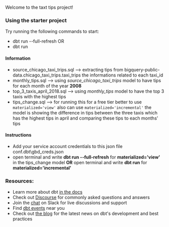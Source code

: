 Welcome to the taxt tips project!

### Using the starter project

Try running the following commands to start:
- dbt run --full-refresh
OR
- dbt run 

#### Information
- source_chicago_taxi_trips.sql --> extracting tips from bigquery-public-data.chicago_taxi_trips.taxi_trips the  informations related to each taxi_id
- monthly_tips.sql --> using *source_chicago_taxi_trips* model to have tips for each month of the year **2008**
- top_3_taxis_april_2018.sql --> using *monthly_tips* model to have the top 3 taxis with the highest tips
- tips_change.sql --> for running this for a free tier better to use 
  ``` materialized='view' ```
  also can use 
  ``` materialized='incremental' ```
the model is showing the difference in tips between the three taxis which has the highest tips in april and comparing these tips to each months' tips

#### Instructions
- Add your service account credentials to this json file conf\.dbt\gbd_creds.json
- open terminal and write **dbt run --full-refresh** for **materialized='view'** in the tips_change model **OR**  open terminal and write **dbt run** for **materialized='incremental'**

   
### Resources:
- Learn more about dbt [in the docs](https://docs.getdbt.com/docs/introduction)
- Check out [Discourse](https://discourse.getdbt.com/) for commonly asked questions and answers
- Join the [chat](https://community.getdbt.com/) on Slack for live discussions and support
- Find [dbt events](https://events.getdbt.com) near you
- Check out [the blog](https://blog.getdbt.com/) for the latest news on dbt's development and best practices
